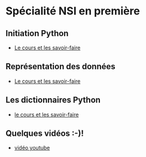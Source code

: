 # Spécialité NSI en première

## Initiation Python
- [Le cours et les savoir-faire](nsi_1_ch1.pdf)

## Représentation des données

- [Le cours et les savoir-faire](nsi_1_ch2.pdf)


## Les dictionnaires Python

- [le cours et les savoir-faire](nsi_1_ch3.pdf)


## Quelques vidéos :-)!
- [vidéo youtube](https://youtube.com/channel/UCO0N4ExyrTAh4UdC14CZ5hQ)

